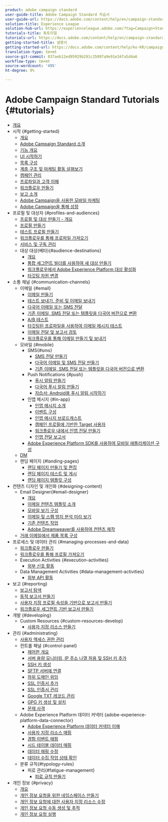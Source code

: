 ```yaml
---
product: adobe campaign standard
user-guide-title: Adobe Campaign Standard 자습서
user-guide-url: https://docs.adobe.com/content/help/en/campaign-standard-learn/tutorials/overview.html
solution-title: Experience League
solution-hub-url: https://experienceleague.adobe.com/?tag=Campaign+Standard#recommended/solutions/campaign
tutorials-title: 튜토리얼
tutorials-url: https://docs.adobe.com/content/help/en/campaign-standard-learn/tutorials/overview.html
getting-started-title: 설명서
getting-started-url: https://docs.adobe.com/content/help/ko-KR/campaign-standard/using/campaign-standard-home.html
translation-type: tm+mt
source-git-commit: 837aeb12ed95929b291c25097a9e91e34fa5d4a6
workflow-type: tm+mt
source-wordcount: '495'
ht-degree: 9%

---
```



# Adobe Campaign Standard Tutorials {#tutorials}

+ [개요](/help/overview.md)
+ 시작 {#getting-started}
   + [개요](/help/getting-started/getting-started-overview.md)
   + [Adobe Campaign Standard 소개](/help/getting-started/adobe-campaign-standard-introduction.md)
   + [기능 개요](/help/getting-started/functional-overview.md)
   + [UI 시작하기](/help/getting-started/getting-started-with-the-ui.md)
   + [목록 구성](/help/getting-started/configure-a-list.md)
   + [계층 구조 및 마케팅 활동 살펴보기](/help/getting-started/explore-hierarchy-and-marketing-activities.md)
   + [캠페인 관리](/help/getting-started/managing-campaigns.md)
   + [프로파일과 고객 이해](/help/getting-started/understanding-profiles-and-audiences.md)
   + [워크플로우 만들기](/help/managing-processes-and-data/create-workflow.md)
   + [보고 소개](/help/getting-started/reporting-with-adobe-campaign-introduction.md)
   + [Adobe Campaign을 사용한 모바일 마케팅](/help/getting-started/mobile-marketing-with-adobe-campaign.md)
   + [Adobe Campaign을 통해 성장](/help/getting-started/growing-with-adobe-campaign.md)
+ 프로필 및 대상자 {#profiles-and-audiences}
   + [프로필 및 대상 만들기 - 개요](/help/profiles-and-audiences/creating-profiles-and-audiences.md)
   + [프로필 만들기](/help/profiles-and-audiences/creating-a-profile.md)
   + [테스트 프로필 만들기](/help/profiles-and-audiences/test-profiles.md)
   + [워크플로우를 통해 프로파일 가져오기](/help/managing-processes-and-data/importing-profiles.md)
   + [서비스 및 구독 관리](/help/managing-processes-and-data/services-and-subscriptions.md)
   + 대상 대상(베타){#audience-destinations}
      + [개요](/help/profiles-and-audiences/audience-destinations/audience-destinations-overview.md)
      + [통합 세그먼트 빌더를 사용하여 새 대상 만들기](/help/profiles-and-audiences/audience-destinations/creating-audiences-using-segment-builder.md)
      + [워크플로우에서 Adobe Experience Platform 대상 활성화](/help/profiles-and-audiences/audience-destinations/activating-aep-audiences.md)
      + [타깃팅 차원 변경](/help/profiles-and-audiences/audience-destinations/changing-targeting-dimension.md)
+ 소통 채널 {#communication-channels}
   + 이메일 {#email}
      + [이메일 만들기](/help/communication-channels/email/create-email-from-homepage.md)
      + [테스트 보내기, 준비 및 이메일 보내기](/help/communication-channels/email/sending-test-preparing-sending-email.md)
      + [다국어 이메일 또는 SMS 전달](/help/communication-channels/create-multilingual-deliveries.md)
      + [기존 이메일, SMS 전달 또는 템플릿을 다국어 버전으로 변환](/help/communication-channels/covert-into-multilingual-deliveries.md)
      + [A/B 테스트](/help/communication-channels/email/a-b-testing.md)
      + [타깃팅된 프로파일을 사용하여 이메일 메시지 테스트](/help/communication-channels/email/profile-substitution.md)
      + [이메일 전달 및 보고서 검토](/help/communication-channels/email/reviewing-personalized-email-delivery-and-reports.md)
      + [워크플로우를 통해 이메일 만들기 및 보내기](/help/communication-channels/email/create-and-send-emails-via-workflow.md)
   + 모바일 {#mobile}
      + SMS{#sms}
         + [SMS 전달 만들기](/help/communication-channels/mobile/sms/sms-delivery.md)
         + [다국어 이메일 및 SMS 전달 만들기](/help/communication-channels/create-multilingual-deliveries.md)
         + [기존 이메일, SMS 전달 또는 템플릿을 다국어 버전으로 변환](/help/communication-channels/covert-into-multilingual-deliveries.md)
      + Push Notifications {#push}
         + [푸시 알림 만들기](/help/communication-channels/mobile/push-notifications/creating-a-push-notification.md)
         + [다국어 푸시 알림 만들기](/help/communication-channels/mobile/push-notifications/creating-multilingual-push-notifications.md)
         + [자습서: Android용 푸시 알림 시작하기](https://docs.adobe.com/content/help/en/campaign-standard-learn/getting-started-with-push-notifications-android/introduction.html)
      + 인앱 메시지 {#in-app}
         + [인앱 메시지 소개](/help/communication-channels/mobile/in-app/in-app-message-overview.md)
         + [이벤트 구성](/help/communication-channels/mobile/in-app/configure-events.md)
         + [인앱 메시지 브로드캐스트](/help/communication-channels/mobile/in-app/broadcast-in-app-message.md)
         + [캠페인 프로필에 기반한 Target 사용자](/help/communication-channels/mobile/in-app/target-users-based-on-campaign-profile.md)
         + [워크플로우 내에서 인앱 전달 만들기](/help/communication-channels/mobile/in-app/in-app-activity.md)
         + [인앱 전달 보고서](/help/communication-channels/mobile/in-app/in-app-reporting.md)
      + [Adobe Experience Platform SDK를 사용하여 모바일 애플리케이션 구성](/help/communication-channels/mobile/configure-mobile-apps-using-aep-sdk.md)
   + [DM](/help/communication-channels/direct-mail/directmail.md)
   + 랜딩 페이지 {#landing-pages}
      + [랜딩 페이지 만들기 및 편집](/help/communication-channels/landing-pages/landing-page-create-and-edit.md)
      + [랜딩 페이지 테스트 및 게시](/help/communication-channels/landing-pages/landing-page-test-and-publish.md)
      + [랜딩 페이지 템플릿 구성](/help/communication-channels/landing-pages/landing-page-configure-templates.md)
+ 컨텐츠 디자인 및 개인화 {#designing-content}
   + Email Designer{#email-designer}
      + [개요](/help/designing-content/email-designer/email-designer-overview.md)
      + [이메일 컨텐츠 템플릿 소개](/help/designing-content/email-designer/email-content-templates.md)
      + [모바일 보기 구성](/help/designing-content/email-designer/configure-the-mobile-view.md)
      + [이메일 및 스팸 방지 분석 미리 보기](/help/designing-content/email-designer/preview-your-email.md)
      + [기존 컨텐츠 작업](/help/designing-content/email-designer/working-with-existing-content.md)
      + [Adobe Dreamweaver를 사용하여 컨텐츠 제작](/help/designing-content/email-designer/dreamweaver-integration.md)
   + [거래 이메일에서 제품 목록 구성](/help/designing-content/product-listings-in-transactional-email.md)
+ 프로세스 및 데이터 관리 {#managing-processes-and-data}
   + [워크플로우 만들기](/help/managing-processes-and-data/create-workflow.md)
   + [워크플로우를 통해 프로필 가져오기](/help/managing-processes-and-data/importing-profiles.md)
   + Execution Activities {#execution-activities}
      + [외부 신호 활동](/help/managing-processes-and-data/execution-activities/external-signal-activity.md)
   + Data Management Activities {#data-management-activities}
      + [외부 API 활동](/help/managing-processes-and-data/data-management-activities/external-api-activity.md)
+ 보고 {#reporting}
   + [보고서 탐색](/help/getting-started/exploring-reports.md)
   + [동적 보고서 만들기](/help/reporting/creating-a-dynamic-report.md)
   + [사용자 지정 프로필 속성을 기반으로 보고서 만들기](/help/reporting/custom-profile-attributes-dynamic-reports.md)
   + [워크플로우 세그먼트 기반 보고서 만들기](/help/reporting/report-on-workflow-segments.md)
+ 개발 {#developing}
   + Custom Resources {#custom-resources-develop}
      + [사용자 지정 리소스 만들기](/help/managing-processes-and-data/custom-resources/creating-custom-resources.md)
+ 관리 {#administrating}
   + [사용자 액세스 권한 관리](/help/administrating/managing-user-access-rights.md)
   + 컨트롤 패널 {#control-panel}
      + [제어판 개요](/help/administrating/control-panel/control-panel-overview.md)
      + [서버 용량 모니터링, IP 주소 나열 허용 및 SSH 키 추가](/help/administrating/control-panel/monitoring-server-capacity-allow-listing-adding-ssh-key.md)
      + [SSH 키 생성](/help/administrating/control-panel/generate-ssh-key.md)
      + [SFTP 서버에 연결](/help/administrating/control-panel/connect-to-sftp-server.md)
      + [하위 도메인 위임](/help/administrating/control-panel/subdomain-delegation.md)
      + [SSL 인증서 추가](/help/administrating/control-panel/adding-ssl-certificates.md)
      + [SSL 인증서 관리](/help/administrating/control-panel/managing-ssl-certificates.md)
      + [Google TXT 레코드 관리](/help/administrating/control-panel/google-txt-record-management.md)
      + [GPG 키 생성 및 설치](/help/administrating/control-panel/generating-and-installing-gpg-keys.md)
      + [문제 사격](/help/administrating/control-panel/trouble-shooting.md)
   + Adobe Experience Platform 데이터 커넥터 {adobe-experience-platform-data-connector}
      + [Adobe Experience Platform 데이터 커넥터 이해](/help/administrating/adobe-experience-platform-data-connector/understanding-the-adobe-experience-platform-data-connector.md)
      + [사용자 지정 리소스 매핑](/help/administrating/adobe-experience-platform-data-connector/mapping-custom-resources.md)
      + [경험 이벤트 매핑](/help/administrating/adobe-experience-platform-data-connector/mapping-experience-events.md)
      + [시드 테이블 데이터 매핑](/help/administrating/adobe-experience-platform-data-connector/mapping-seed-table-data.md)
      + [데이터 매핑 수정](/help/administrating/adobe-experience-platform-data-connector/modifying-data-mapping.md)
      + [데이터 수집 작업 상태 확인](/help/administrating/adobe-experience-platform-data-connector/checking-status-of-data-ingestion-jobs.md)
   + 분류 규칙{#typology-rules}
      + 피로 관리{#fatigue-management}
         + [피로 규칙 만들기](/help/administrating/typology-rules/fatigue-management/create-fatigue-rules.md)
+ 개인 정보 {#privacy}
   + [개요](/help/privacy/privacy-overview.md)
   + [개인 정보 요청을 위한 네임스페이스 만들기](/help/privacy/namespaces-for-privacy-requests.md)
   + [개인 정보 요청에 대한 사용자 지정 리소스 수정](/help/privacy/custom-resources-for-privacy-requests.md)
   + [개인 정보 요청 수동 생성 및 추적](/help/privacy/create-and-track-privacy-requests.md)
   + [개인 정보 요청 실행](/help/privacy/execute-privacy-requests.md)
